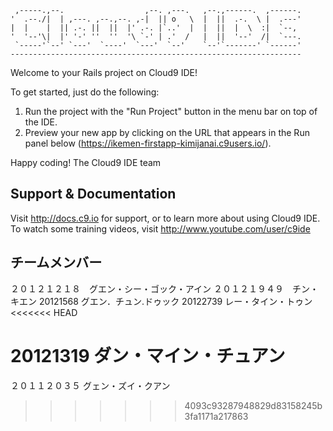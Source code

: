 
     ,-----.,--.                  ,--. ,---.   ,--.,------.  ,------.
    '  .--./|  | ,---. ,--.,--. ,-|  || o   \  |  ||  .-.  \ |  .---'
    |  |    |  || .-. ||  ||  |' .-. |`..'  |  |  ||  |  \  :|  `--, 
    '  '--'\|  |' '-' ''  ''  '\ `-' | .'  /   |  ||  '--'  /|  `---.
     `-----'`--' `---'  `----'  `---'  `--'    `--'`-------' `------'
    ----------------------------------------------------------------- 


Welcome to your Rails project on Cloud9 IDE!

To get started, just do the following:

1. Run the project with the "Run Project" button in the menu bar on top of the IDE.
2. Preview your new app by clicking on the URL that appears in the Run panel below (https://ikemen-firstapp-kimijanai.c9users.io/).

Happy coding!
The Cloud9 IDE team


## Support & Documentation

Visit http://docs.c9.io for support, or to learn more about using Cloud9 IDE. 
To watch some training videos, visit http://www.youtube.com/user/c9ide
## チームメンバー
２０１２１２１８　グエン・シー・ゴック・アイン
２０１２１９４９　チン・キエン
20121568 グエン．チュン.ドゥック
20122739 レー・タイン・トゥン
<<<<<<< HEAD

20121319 ダン・マイン・チュアン
=======
２０１１２０３５ グェン・ズイ・クアン
>>>>>>> 4093c93287948829d83158245b3fa1171a217863
